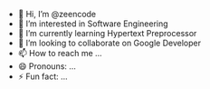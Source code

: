- 👋 Hi, I’m @zeencode
- 👀 I’m interested in Software Engineering
- 🌱 I’m currently learning Hypertext Preprocessor
- 💞️ I’m looking to collaborate on Google Developer
- 📫 How to reach me ...
- 😄 Pronouns: ...
- ⚡ Fun fact: ...

<!---
zeencode12/zeencode12 is a ✨ special ✨ repository because its `README.md` (this file) appears on your GitHub profile.
You can click the Preview link to take a look at your changes.
--->
